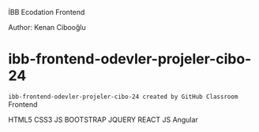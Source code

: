 İBB Ecodation Frontend

Author: Kenan Cibooğlu
# ibb-frontend-odevler-projeler-cibo-24
``
ibb-frontend-odevler-projeler-cibo-24 created by GitHub Classroom
``
Frontend

HTML5
CSS3
JS
BOOTSTRAP
JQUERY
REACT JS
Angular